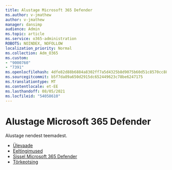```yaml
---
title: Alustage Microsoft 365 Defender
ms.author: v-jmathew
author: v-jmathew
manager: dansimp
audience: Admin
ms.topic: article
ms.service: o365-administration
ROBOTS: NOINDEX, NOFOLLOW
localization_priority: Normal
ms.collection: Adm_O365
ms.custom:
- "9000760"
- "7391"
ms.openlocfilehash: 4dfe82d88b6884a8302ff7a5d4325b8d9075b60d51c8570cc88470d9ee222895
ms.sourcegitcommit: b5f7da89a650d2915dc652449623c78be6247175
ms.translationtype: MT
ms.contentlocale: et-EE
ms.lasthandoff: 08/05/2021
ms.locfileid: "54058610"
---
```

# <a name="get-started-with-microsoft-365-defender"></a>Alustage Microsoft 365 Defender

Alustage nendest teemadest.

- [Ülevaade](https://docs.microsoft.com/microsoft-365/security/mtp/microsoft-threat-protection)
- [Eeltingimused](https://docs.microsoft.com/microsoft-365/security/mtp/prerequisites)
- [Sissel Microsoft 365 Defender](https://docs.microsoft.com/microsoft-365/security/mtp/mtp-enable)
- [Tõrkeotsing](https://docs.microsoft.com/microsoft-365/security/mtp/troubleshoot)
